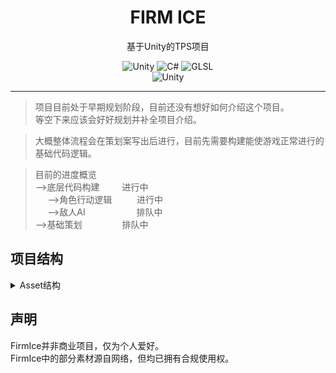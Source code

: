 <div align = "center">

<h1>FIRM ICE</h1>
基于Unity的TPS项目

![Unity](https://img.shields.io/badge/Unity-000000.svg?style=flat-square&logo=unity&logoColor=white)
![C#](https://img.shields.io/badge/C%20Sharp-512BD4.svg?style=flat-square&logo=csharp&logoColor=white)
![GLSL](https://img.shields.io/badge/GLSL-5586A4.svg?style=flat-square&logo=opengl&logoColor=white)<br>
![Unity](https://img.shields.io/badge/Unity-2023.2.3f1-black?style=flat-square&logo=unity)
</div>

---
>项目目前处于早期规划阶段，目前还没有想好如何介绍这个项目。<br>
>等空下来应该会好好规划并补全项目介绍。<br>

>大概整体流程会在策划案写出后进行，目前先需要构建能使游戏正常进行的基础代码逻辑。

>目前的进度概览<br>
-->底层代码构建 &emsp;&emsp; 进行中<br>
&nbsp;&nbsp;&nbsp;&nbsp;&nbsp;-->角色行动逻辑 &nbsp;&emsp;&emsp; 进行中<br>
&nbsp;&nbsp;&nbsp;&nbsp;&nbsp;-->敌人AI &nbsp;&emsp;&emsp;&emsp;&emsp;&emsp; 排队中<br>
-->基础策划&emsp;&emsp;&emsp;&emsp;&nbsp; 排队中  
                
## 项目结构
<details>
  <summary>Asset结构</summary>

```
-Asset                          //主目录
|    -ACTOR                     //用于存放对象
|    -ART                       //一般的平面美术资源
|    |  -Materials              //Prefab中用到的材质
|    -AstarNavMesh              //A*寻路缓存的NavMesh
|    -Component                 //引用的外部组件
|    -Editor                    //UnityEditor工具
|    -Plugins                   //引用的外部插件
|    -Prefab                    //系统预制体
|    -SCENE                     //场景文件
|    -Scripts                   //主要脚本
|    |  -SelfMade
|    |  |   -Actor              //角色控制器相关基础脚本
|    |  |   -Common             //全局通用
|    |  |   -Detecor            //检测器
|    |  |   -FollowScripts      //跟随核心
|    |  |   -FPSUSED(Aborted)   //FPS相关(项目已不使用)
|    |  |   -FUNDUDE            //娱乐效果脚本
|    |  |   -GunBattle          //射击相关
|    |  |   -TestScripts        //临时测试脚本暂存
|    |  |   -UI                 //UI相关
|    -TempAsset                 //临时文件暂存
|    -Trash                     //文件暂存
```
</details>

## 声明
FirmIce并非商业项目，仅为个人爱好。<br>
FirmIce中的部分素材源自网络，但均已拥有合规使用权。

